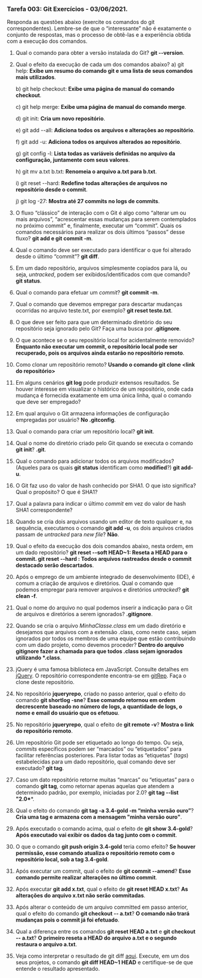 ### Tarefa 003: Git Exercícios - 03/06/2021.

Responda as questões abaixo (exercite os comandos do git correspondentes). Lembre-se de que o “interessante” não é exatamente o conjunto de respostas, mas o processo de obtê-las e a experiência obtida com a execução dos comandos.


1. Qual o comando para obter a versão instalada do Git?   **git --version**.

2. Qual o efeito da execução de cada um dos comandos abaixo? 
 	a) git help: **Exibe um resumo do comando git e uma lista de seus comandos mais utilizados**.
 	
 	b) git help checkout: **Exibe uma página de manual do comando checkout**.
 	
  	c) git help merge: **Exibe uma página de manual do comando merge**.
  	
 	d) git init: **Cria um novo repositório**.
 	
  	e) git add --all: **Adiciona todos os arquivos e alterações ao repositório**. 
  	
 	f) git add -u:  **Adiciona todos os arquivos alterados ao repositório**.  
 	
 	g) git config -l: **Lista todas as variáveis ​​definidas no arquivo da configuração, juntamente com seus valores**. 
 	
 	h) git mv a.txt b.txt: **Renomeia o arquivo a.txt para b.txt**.  
 	
 	i) git reset --hard: **Redefine todas alterações de arquivos no repositório desde o commit**.  
 	
	j) git log -27: **Mostra até 27 commits no logs de commits**.

3. O fluxo “clássico” de interação com o Git é algo como “alterar um ou mais arquivos”, “acrescentar essas mudanças para serem contemplados no próximo commit” e, finalmente, executar um “commit”. Quais os comandos necessários para realizar os dois últimos “passos” desse fluxo? 
 **git add <arquivo> e git commit -m**.
 
4. Qual o comando deve ser executado para identificar o que foi alterado desde o último “commit”?
 **git diff**.
 
5. Em um dado repositório, arquivos simplesmente copiados para lá, ou seja, _untracked_, podem ser exibidos/identificados com que comando? **git status**.

6. Qual o comando para efetuar um _commit_? **git commit -m**.

7. Qual o comando que devemos empregar para descartar mudanças ocorridas no arquivo teste.txt, por exemplo? **git reset teste.txt**.

8. O que deve ser feito para que um determinado diretório do seu repositório seja ignorado pelo Git? Faça uma busca por **.gitignore**.

9. O que acontece se o seu repositório local for acidentalmente removido? **Enquanto não executar um commit, o repositório local pode ser recuperado, pois os arquivos ainda estarão no repositório remoto**.

10. Como clonar um repositório remoto? **Usando o comando git clone <link do repositório>**

11. Em alguns cenários **git log** pode produzir extensos resultados. Se houver interesse em visualizar o histórico de um repositório, onde cada mudança é fornecida exatamente em uma única linha, qual o comando que deve ser empregado?

12. Em qual arquivo o Git armazena informações de configuração empregadas por usuário? **No .gitconfig**.

13. Qual o comando para criar um repositório local? **git init**.

14. Qual o nome do diretório criado pelo Git quando se executa o comando **git init**?  **.git**.

15. Qual o comando para adicionar todos os arquivos modificados? (Aqueles para os quais **git status** identificam como **modified**?)   **git add-u**.

16. O Git faz uso do valor de hash conhecido por SHA1. O que isto significa? Qual o propósito? O que é SHA1?

17. Qual a palavra para indicar o último _commit_ em vez do valor de hash SHA1 correspondente?

18. Quando se cria dois arquivos usando um editor de texto qualquer e, na sequência, executamos o comando **git add -u**, os dois arquivos criados passam de _untracked_ para _new file_? **Não**.

19. Qual o efeito da execução dos dois comandos abaixo, nesta ordem, em um dado repositório?
	**git reset --soft HEAD~1: Reseta a HEAD para o commit.
	git reset --hard : Todos arquivos rastreados desde o commit destacado serão descartados**.

20. Após o emprego de um ambiente integrado de desenvolvimento (IDE), é comum a criação de arquivos e diretórios. Qual o comando que podemos empregar para remover arquivos e diretórios _untracked_?  **git clean -f**.

21. Qual o nome do arquivo no qual podemos inserir a indicação para o Git de arquivos e diretórios a serem ignorados? **.gitignore**.

22. Quando se cria o arquivo _MinhaClasse.class_ em um dado diretório e desejamos que arquivos com a extensão .class, como neste caso, sejam ignorados por todos os membros de uma equipe que estão contribuindo com um dado projeto, como devemos proceder?
__Dentro do arquivo gitignore fazer a chamada para que todos .class sejam ignorados utilizando *.class__.

23. jQuery é uma famosa biblioteca em JavaScript. Consulte detalhes em [jQuery](http://jquery.com). O repositório correspondente encontra-se em [gitRep](https://github.com/jquery/jquery.git). Faça o clone deste repositório.

24. No repositório **jqueryrepo**, criado no passo anterior, qual o efeito do comando **git shortlog -sne**? **Esse comando retornou em ordem decrescente baseado no número de logs, a quantidade de logs, o nome e email do usuário que os efetuou**.

25. No repositório **jqueryrepo**, qual o efeito de **git remote -v**? **Mostra o link do repositório remoto**.

26. Um repositório Git pode ser etiquetado ao longo do tempo. Ou seja, _commits_ específicos podem ser “marcados” ou “etiquetados” para facilitar referências posteriores. Para listar todas as “etiquetas” (_tags_) estabelecidas para um dado repositório, qual comando deve ser executado? **git tag**.

27. Caso um dato repositório retorne muitas “marcas” ou “etiquetas” para o comando **git tag**, como retornar apenas aquelas que atendem a determinado padrão, por exemplo, iniciadas por 2.0? __git tag --list "2.0*__*.

28. Qual o efeito do comando **git tag -a 3.4-gold -m “minha versão ouro”**? **Cria uma tag e armazena com a mensagem "minha versão ouro"**.

29. Após executado o comando acima, qual o efeito de **git show 3.4-gold**? **Após executado vai exibir os dados da tag junto com o commit**. 

30. O que o comando **git push origin 3.4-gold** teria como efeito? **Se houver permissão, esse comando atualiza o repositório remoto com o repositório local, sob a tag 3.4-gold**.

31. Após executar um commit, qual o efeito de **git commit --amend**? **Esse comando permite realizar alterações no último commit**.

32. Após executar **git add x.txt**, qual o efeito de **git reset HEAD x.txt**? **As alterações do arquivo x.txt não serão commitadas**.

33. Após alterar o conteúdo de um arquivo committed em passo anterior, qual o efeito do comando **git checkout -- a.txt**? **O comando não trará mudanças pois o commit já foi efetuado**.

34. Qual a diferença entre os comandos **git reset HEAD a.txt** e **git checkout -- a.txt**? **O primeiro reseta a HEAD do arquivo a.txt e o segundo restaura o arquivo a.txt**.

35. Veja como interpretar o resultado de git diff [aqui](https://medium.com/therobinkim/how-to-read-a-git-diff-6c87a9dc47c5). Execute, em um dos seus projetos, o comando **git diff HEAD~1 HEAD** e certifique-se de que entende o resultado apresentado.


</DIV/>
